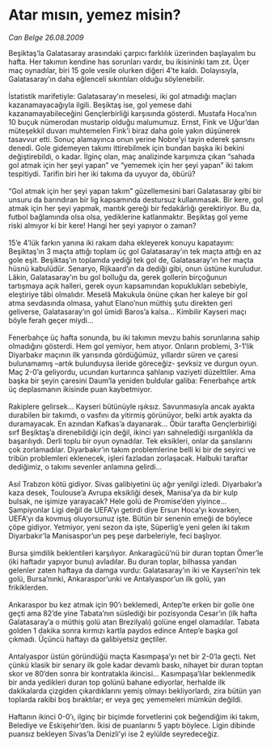# Atar mısın, yemez misin?

*Can Belge 26.08.2009*

<div class="taraf_structure_2col_1zq">
<div class="margen_n">



 <p>Beşiktaş’la Galatasaray arasındaki çarpıcı farklılık üzerinden başlayalım bu hafta. Her takımın kendine has sorunları vardır, bu ikisininki tam zıt. Üçer maç oynadılar, biri 15 gole vesile olurken diğeri 4’te kaldı. Dolayısıyla, Galatasaray’ın daha eğlenceli sıkıntıları olduğu söylenebilir. <br/><br/>İstatistik marifetiyle: Galatasaray’ın meselesi, iki gol atmadığı maçları kazanamayacağıyla ilgili. Beşiktaş ise, gol yemese dahi kazanamayabileceğini Gençlerbirliği karşısında gösterdi. Mustafa Hoca’nın 10 buçuk nümerodan mustarip olduğu malumumuz. Ernst, Fink ve Uğur’dan müteşekkil duvarı muhtemelen Fink’i biraz daha gole yakın düşünerek tasavvur etti. Sonuç alamayınca onun yerine Nobre’yi tayin ederek şansını denedi. Gole gidemeyen takımı ittirebilmek için bundan başka iki bekini değiştirebildi, o kadar. İlginç olan, maç analizinde karşımıza çıkan “sahada gol atmak için her şeyi yapan” ve “yememek için her şeyi yapan” iki takım tespitiydi. Tarifin biri her iki takıma da uyuyor da, öbürü? <br/><br/>“Gol atmak için her şeyi yapan takım” güzellemesini bari Galatasaray gibi bir unsuru da barındıran bir lig kapsamında destursuz kullanmasak. Bir kere, gol atmak için her şeyi yapmak, mantık gereği bir fedakârlığı gerektiriyor. Bu da, futbol bağlamında olsa olsa, yediklerine katlanmaktır. Beşiktaş gol yeme riski almıyor ki bir kere! Hangi her şeyi yapıyor o zaman? <br/><br/>15’e 4’lük farkın yanına iki rakam daha ekleyerek konuyu kapatayım: Beşiktaş’ın 3 maçta attığı toplam üç gol Galatasaray’ın tek maçta attığı en az gole eşit. Beşiktaş’ın toplamda yediği tek gol de, Galatasaray’ın her maçta hüsnü kabulüdür. Senaryo, Rijkaard’ın da dediği gibi, onun üstüne kuruludur. Lâkin, Galatasaray’ın bu gol bolluğu da, gerek gollerin birçoğunun tartışmaya açık halleri, gerek oyun kapsamından kopuklukları sebebiyle, eleştiriye tâbi olmalıdır. Meselâ Makukula önüne çıkan her kaleye bir gol atma sevdasında olmasa, yahut Elano’nun müthiş şutu direkten geri geliverse, Galatasaray’ın gol ümidi Baros’a kalsa... Kimbilir Kayseri maçı böyle ferah geçer miydi... <br/><br/>Fenerbahçe üç hafta sonunda, bu iki takımın mevzu bahis sorunlarına sahip olmadığını gösterdi. Hem gol yemiyor, hem atıyor. Onların problemi, 3-1’lik Diyarbakır maçının ilk yarısında gördüğümüz, yıllardır süren ve çaresi bulunamamış –artık bulunduysa ileride göreceğiz- şevksiz ve durgun oyun. Maç 2-0’a geliyordu, ucundan kurtarınca şahlanıp vaziyeti düzelttiler. Ama başka bir şeyin çaresini Daum’la yeniden buldular galiba: Fenerbahçe artık üç deplasmanın ikisinde puan kaybetmiyor. <br/><br/>Rakiplere gelirsek... Kayseri bütünüyle ışıksız. Savunmasıyla ancak ayakta durabilen bir takımdı, o vasfını da yitirmiş görünüyor, belki artık ayakta da duramayacak. En azından Kafkas’a dayanarak... Öbür tarafta Gençlerbirliği sırf Beşiktaş’a direnebildiği için değil, ikinci yarı sahnelediği ısırganlıkla da başarılıydı. Derli toplu bir oyun oynadılar. Tek eksikleri, onlar da şanslarını çok zorlamadılar. Diyarbakır’ın takım problemlerine belli ki bir de seyirci ve tribün problemleri eklenecek, işleri fazladan zorlaşacak. Halbuki taraftar dediğimiz, o takımı sevenler anlamına gelirdi... <br/><br/>Asıl Trabzon kötü gidiyor. Sivas galibiyetini üç ağır yenilgi izledi. Diyarbakır’a kaza desek, Toulouse’a Avrupa eksikliği desek, Manisa’ya da bir kulp bulsak, ne işimize yarayacak? Hele golü de Promise’den yiyince... Şampiyonlar Ligi değil de UEFA’yı getirdi diye Ersun Hoca’yı kovarken, UEFA’yı da kovmuş oluyorsunuz işte. Bütün bir senenin emeği de böylece çöpe gidiyor. Yetmiyor, yeni sezon da işte, Süperlig’e yeni gelen iki takım Diyarbakır’la Manisaspor’un peş peşe darbeleriyle, feci başlıyor. <br/><br/>Bursa şimdilik beklentileri karşılıyor. Ankaragücü’nü bir duran toptan Ömer’le (iki haftadır yapıyor bunu) avladılar. Bu duran toplar, bilhassa yandan gelenler zaten haftaya da damga vurdu: Galatasaray’ın iki ve Kayseri’nin tek golü, Bursa’nınki, Ankaraspor’unki ve Antalyaspor’un ilk golü, yan frikiklerden. <br/><br/>Ankaraspor bu kez atmak için 90’ı beklemedi, Antep’te erken bir golle öne geçti ama 82’de yine Tabata’nın süslediği bir pozisyonda Cesar’ın (ilk hafta Galatasaray’a o müthiş golü atan Brezilyalı) golüne engel olamadılar. Tabata golden 1 dakika sonra kırmızı kartla paydos edince Antep’e başka gol çıkmadı. Üçüncü haftayı da galibiyetsiz geçtiler. <br/><br/>Antalyaspor üstün göründüğü maçta Kasımpaşa’yı net bir 2-0’la geçti. Net çünkü klasik bir senary ilk gole kadar devamlı baskı, nihayet bir duran toptan skor ve 80’den sonra bir kontratakla ikincisi... Kasımpaşa’lılar beklenmedik bir anda yedikleri duran top golünü bahane ediyorlar, herhalde ilk dakikalarda çizgiden çıkardıklarını yemiş olmayı bekliyorlardı, zira bütün yan toplarda rakibi boş bıraktılar; er veya geç yememeleri mümkün değildi. <br/><br/>Haftanın ikinci 0-0’ı, ilginç bir biçimde forvetlerini çok beğendiğim iki takım, Belediye ve Eskişehir’den. İkisi de puanlarını 5 yaptı böylece. Ligin dibinde puansız bekleyen Sivas’la Denizli’yi ise 2 eylülde seyredeceğiz.</p>
<br/>
<br/>
<br/>



<br/>


<div id="taraf_not">
</div>

</div>


</div>
